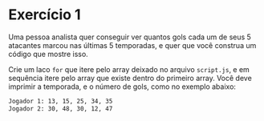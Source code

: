 # Exercício 1

Uma pessoa analista quer conseguir ver quantos gols cada um de seus 5 atacantes marcou nas últimas 5 temporadas, e quer que você construa um código que mostre isso.

Crie um laco `for` que itere pelo array deixado no arquivo `script.js`, e em sequência itere pelo array que existe dentro do primeiro array. Você deve imprimir a temporada, e o número de gols, como no exemplo abaixo:

```bash
Jogador 1: 13, 15, 25, 34, 35
Jogador 2: 30, 48, 30, 12, 47
```


